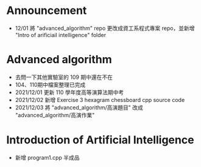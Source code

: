 # Announcement
* 12/01 將 "advanced_algorithm" repo 更改成資工系程式專案 repo，並新增 "Intro of arificiail intelligence" folder

# Advanced algorithm
* 去問一下其他實驗室的 109 期中還在不在
* 104、110期中檔案整理已完成
* 2021/12/01 更新 110 學年度高等演算法期中考
* 2021/12/02 新增 Exercise 3 hexagram chessboard cpp source code
* 2021/12/03 將 "advanced_algorithm/高演題目" 改成 "advanced_algorithm/高演作業"

# Introduction of Artificial Intelligence
* 新增 program1.cpp 半成品

